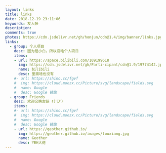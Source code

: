```yaml
---
layout: links
title: links
date: 2018-12-19 23:11:06
keywords: 友人帐
description: 
comments: true
photos: https://cdn.jsdelivr.net/gh/honjun/cdn@1.4/img/banner/links.jpg
links:
  - group: 个人项目
    desc: 因为是小白，所以没啥个人项目
    items:
    - url: https://space.bilibili.com/109199618
      img: https://cdn.jsdelivr.net/gh/Parti-cipant/cdn@1.9/19774142.jpg
      name: bilibili
      desc: 里面啥也没有
    #- url: https://shino.cc/fgvf
    #  img: https://cloud.moezx.cc/Picture/svg/landscape/fields.svg
    #  name: Google
    #  desc: Google 镜像
  - group: Friends
    desc: 欢迎交换友链 ꉂ(ˊᗜˋ)
    items:
    #- url: https://shino.cc/fgvf
    #  img: https://cloud.moezx.cc/Picture/svg/landscape/fields.svg
    #  name: Google
    #  desc: Google 镜像
    - url: https://geother.github.io/
      img: https://geother.github.io/images/touxiang.jpg
      name: Geother
      desc: YBH大佬
---
```

